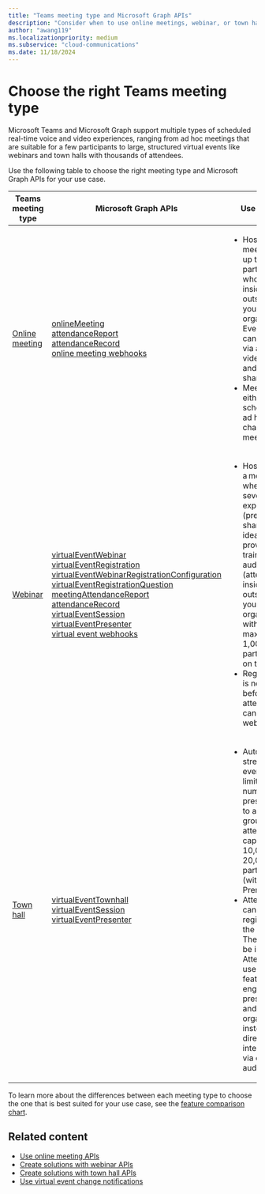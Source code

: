 ```yaml
---
title: "Teams meeting type and Microsoft Graph APIs"
description: "Consider when to use online meetings, webinar, or town hall Microsoft Graph APIs for Teams meetings."
author: "awang119"
ms.localizationpriority: medium
ms.subservice: "cloud-communications"
ms.date: 11/18/2024
---
```


# Choose the right Teams meeting type

Microsoft Teams and Microsoft Graph support multiple types of scheduled real-time voice and video experiences, ranging from ad hoc meetings that are suitable for a few participants to large, structured virtual events like webinars and town halls with thousands of attendees.

Use the following table to choose the right meeting type and Microsoft Graph APIs for your use case. 

|Teams meeting type  | Microsoft Graph APIs       | Use cases                                                                                                                       |
|--------------------|-----------------------|---------------------------------------------------------------------------------------------------------------------------------|
| [Online meeting](https://support.microsoft.com/office/meetings-in-microsoft-teams-e0b0ae21-53ee-4462-a50d-ca9b9e217b67) | [onlineMeeting](/graph/api/resources/onlinemeeting) <br> [attendanceReport](/graph/api/resources/meetingattendancereport) <br> [attendanceRecord](/graph/api/resources/attendancerecord) <br> [online meeting webhooks](/graph/changenotifications-for-onlinemeeting) | <ul><li>Hosting a meeting for up to 1,000 participants who can be inside or outside of your organization. Everyone can interact via audio, video, chat, and screen sharing.</li><li>Meetings are either scheduled, ad hoc, or channel meetings.</li></ul> |
| [Webinar](https://support.microsoft.com/office/get-started-with-microsoft-teams-webinars-42f3f874-22dc-4289-b53f-bbc1a69013e3) | [virtualEventWebinar](/graph/api/resources/virtualeventwebinar) <br> [virtualEventRegistration](/graph/api/resources/virtualeventregistration) <br> [virtualEventWebinarRegistrationConfiguration](/graph/api/resources/virtualeventwebinarregistrationconfiguration) <br> [virtualEventRegistrationQuestion](/graph/api/resources/virtualeventregistrationquestionbase) <br> [meetingAttendanceReport](/graph/api/resources/meetingattendancereport) <br> [attendanceRecord](/graph/api/resources/attendancerecord) <br> [virtualEventSession](/graph/api/resources/virtualeventsession) <br> [virtualEventPresenter](/graph/api/resources/virtualeventpresenter) <br> [virtual event webhooks](/graph/changenotifications-for-virtualevent)| <ul><li>Hosting a meeting where one or several experts (presenters) share their ideas or provide training to an audience (attendees inside or outside of your organization) with a maximum of 1,000 participants on the call.</li><li>Registration is needed before attendees can join the webinar.</li></ul> |
| [Town hall](https://support.microsoft.com/office/get-started-with-town-hall-in-microsoft-teams-33baf0c6-0283-4c15-9617-3013e8d4804f)|  [virtualEventTownhall](/graph/api/resources/virtualeventtownhall) <br> [virtualEventSession](/graph/api/resources/virtualeventsession) <br> [virtualEventPresenter](/graph/api/resources/virtualeventpresenter) |<ul><li>Automatic streaming event for a limited number of presenters to a large group of attendees, capping at 10,000 or 20,000 participants (with Teams Premium).</li><li>Attendees cannot register for the event. They need to be invited. Attendees use the Q&A feature to engage with presenters and organizers instead of directly interacting via chat or audio.</li></ul> |


To learn more about the differences between each meeting type to choose the one that is best suited for your use case, see the [feature comparison chart](/microsoftteams/meeting-webinar-town-hall-feature-comparison).  


## Related content
- [Use online meeting APIs](cloud-communications-online-meetings.md)
- [Create solutions with webinar APIs](cloud-communications-virtual-events-webinar-usecases.md) 
- [Create solutions with town hall APIs](cloud-communications-virtual-events-townhall-usecases.md) 
- [Use virtual event change notifications](/graph/changenotifications-for-virtualevent)
